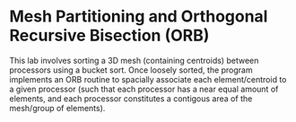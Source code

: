 # Mesh Partitioning and Orthogonal Recursive Bisection (ORB)
This lab involves sorting a 3D mesh (containing centroids) between processors using a bucket sort. Once loosely sorted, the program implements an ORB routine to spacially associate each element/centroid to a given processor (such that each processor has a near equal amount of elements, and each processor constitutes a contigous area of the mesh/group of elements).